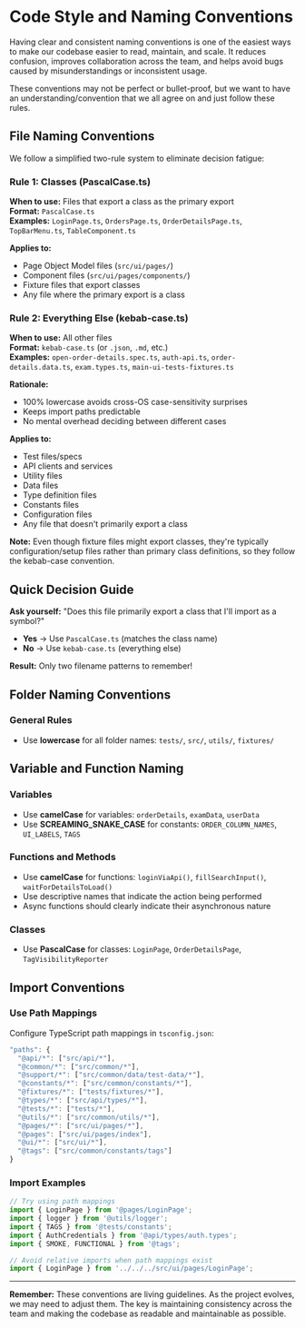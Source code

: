 # Code Style and Naming Conventions

Having clear and consistent naming conventions is one of the easiest ways to make our codebase easier to read, maintain, and scale. It reduces confusion, improves collaboration across the team, and helps avoid bugs caused by misunderstandings or inconsistent usage.

These conventions may not be perfect or bullet-proof, but we want to have an understanding/convention that we all agree on and just follow these rules.

## File Naming Conventions

We follow a simplified two-rule system to eliminate decision fatigue:

### Rule 1: Classes (PascalCase.ts)

**When to use:** Files that export a class as the primary export  
**Format:** `PascalCase.ts`  
**Examples:** `LoginPage.ts`, `OrdersPage.ts`, `OrderDetailsPage.ts`, `TopBarMenu.ts`, `TableComponent.ts`

**Applies to:**

- Page Object Model files (`src/ui/pages/`)
- Component files (`src/ui/pages/components/`)
- Fixture files that export classes
- Any file where the primary export is a class

### Rule 2: Everything Else (kebab-case.ts)

**When to use:** All other files  
**Format:** `kebab-case.ts` (or `.json`, `.md`, etc.)  
**Examples:** `open-order-details.spec.ts`, `auth-api.ts`, `order-details.data.ts`, `exam.types.ts`, `main-ui-tests-fixtures.ts`

**Rationale:**

- 100% lowercase avoids cross-OS case-sensitivity surprises
- Keeps import paths predictable
- No mental overhead deciding between different cases

**Applies to:**

- Test files/specs
- API clients and services
- Utility files
- Data files
- Type definition files
- Constants files
- Configuration files
- Any file that doesn't primarily export a class

**Note:** Even though fixture files might export classes, they're typically configuration/setup files rather than primary class definitions, so they follow the kebab-case convention.

## Quick Decision Guide

**Ask yourself:** "Does this file primarily export a class that I'll import as a symbol?"

- **Yes** → Use `PascalCase.ts` (matches the class name)
- **No** → Use `kebab-case.ts` (everything else)

**Result:** Only two filename patterns to remember!

## Folder Naming Conventions

### General Rules

- Use **lowercase** for all folder names: `tests/`, `src/`, `utils/`, `fixtures/`

## Variable and Function Naming

### Variables

- Use **camelCase** for variables: `orderDetails`, `examData`, `userData`
- Use **SCREAMING_SNAKE_CASE** for constants: `ORDER_COLUMN_NAMES`, `UI_LABELS`, `TAGS`

### Functions and Methods

- Use **camelCase** for functions: `loginViaApi()`, `fillSearchInput()`, `waitForDetailsToLoad()`
- Use descriptive names that indicate the action being performed
- Async functions should clearly indicate their asynchronous nature

### Classes

- Use **PascalCase** for classes: `LoginPage`, `OrderDetailsPage`, `TagVisibilityReporter`

## Import Conventions

### Use Path Mappings

Configure TypeScript path mappings in `tsconfig.json`:

```typescript
"paths": {
  "@api/*": ["src/api/*"],
  "@common/*": ["src/common/*"],
  "@support/*": ["src/common/data/test-data/*"],
  "@constants/*": ["src/common/constants/*"],
  "@fixtures/*": ["tests/fixtures/*"],
  "@types/*": ["src/api/types/*"],
  "@tests/*": ["tests/*"],
  "@utils/*": ["src/common/utils/*"],
  "@pages/*": ["src/ui/pages/*"],
  "@pages": ["src/ui/pages/index"],
  "@ui/*": ["src/ui/*"],
  "@tags": ["src/common/constants/tags"]
}
```

### Import Examples

```typescript
// Try using path mappings
import { LoginPage } from '@pages/LoginPage';
import { logger } from '@utils/logger';
import { TAGS } from '@tests/constants';
import { AuthCredentials } from '@api/types/auth.types';
import { SMOKE, FUNCTIONAL } from '@tags';

// Avoid relative imports when path mappings exist
import { LoginPage } from '../../../src/ui/pages/LoginPage';
```

---

**Remember:** These conventions are living guidelines. As the project evolves, we may need to adjust them. The key is maintaining consistency across the team and making the codebase as readable and maintainable as possible.

